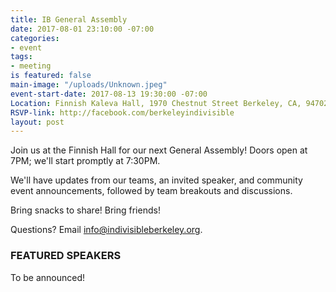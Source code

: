 ```yaml
---
title: IB General Assembly
date: 2017-08-01 23:10:00 -07:00
categories:
- event
tags:
- meeting
is featured: false
main-image: "/uploads/Unknown.jpeg"
event-start-date: 2017-08-13 19:30:00 -07:00
Location: Finnish Kaleva Hall, 1970 Chestnut Street Berkeley, CA, 94702
RSVP-link: http://facebook.com/berkeleyindivisible
layout: post
---
```


Join us at the Finnish Hall for our next General Assembly! Doors open at 7PM; we'll start promptly at 7:30PM.

We'll have updates from our teams, an invited speaker, and community event announcements, followed by team breakouts and discussions.

Bring snacks to share! Bring friends!

Questions? Email info@indivisibleberkeley.org.

### FEATURED SPEAKERS

To be announced!